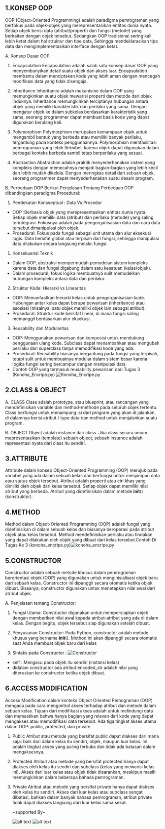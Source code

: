## 1.KONSEP OOP

OOP (Object-Oriented Programming) adalah paradigma pemrograman yang berfokus pada objek-objek yang merepresentasikan entitas dunia nyata. Setiap objek berisi data (atribut/properti) dan fungsi (metode) yang berkaitan dengan objek tersebut. Sedangkan OOP tradisional sering kali lebih ketat dalam hal struktur dan tipe data, Sehingga mendeklarasikan tipe data dan mengimplementasikan interface dengan ketat.

A. Konsep Dasar OOP

1. Encapsulation
   Encapsulation adalah salah satu konsep dasar OOP yang menyembunyikan detail suatu objek dari akses luar. Encapsulation membantu dalam menciptakan kode yang lebih aman dengan mencegah modifikasi data yang tidak disengaja.

2. Inheritance
   Inheritance adalah mekanisme dalam OOP yang memungkinkan suatu objek mewarisi properti dan metode dari objek induknya. Inheritance memungkinkan terciptanya hubungan antara objek yang memiliki karakteristik dan perilaku yang sama. Dengan mengatur objek ke dalam subkelas berdasarkan karakteristik yang sama, seorang programmer dapat membuat basis kode yang dapat digunakan berulang kali.

3. Polymorphism
   Polymorphism merupakan kemampuan objek untuk mengambil bentuk yang berbeda atau memiliki banyak perilaku, tergantung pada konteks penggunaannya. Polymorphism memfasilitasi pemrograman yang lebih fleksibel, karena objek dapat digunakan dalam berbagai konteks berbeda sambil tetap berperilaku yang sesuai.

4. Abstraction
   Abstraction adalah praktik menyederhanakan sistem yang kompleks dengan memecahnya menjadi bagian-bagian yang lebih kecil dan lebih mudah dikelola. Dengan meringkas detail dari sebuah objek, seorang programmer dapat menyederhanakan suatu desain program.

B. Perbedaan OOP
Berikut Penjelasan Tentang Perbedaan OOP dibandingkan paradigma Procedural:

1. Pendekatan Konsseptual : Data Vs Prosedur

- OOP :Berbasis objek yang merepresentasikan entitas dunia nyata. Setiap objek memiliki data (atribut) dan perilaku (metode) yang saling terintegrasi. Fokusnya adalah pada pengorganisasian data dan cara data tersebut dimanipulasi oleh objek.
- Prosedural: Fokus pada fungsi sebagai unit utama dan alur eksekusi logis. Data bersifat global atau terpisah dari fungsi, sehingga manipulasi data dilakukan secara langsung melalui fungsi.

1. Konsekuensi Teknik

- Dalam OOP, abstraksi mempermudah pemodelan sistem kompleks karena data dan fungsi digabung dalam satu kesatuan (kelas/objek).
- Dalam prosedural, fokus logika membuatnya sulit memodelkan hubungan kompleks antara data dan perilaku.

2. Struktur Kode: Hierarki vs Linearitas

- OOP: Memanfaatkan hierarki kelas untuk pengorganisasian kode. Hubungan antar kelas dapat berupa pewarisan (inheritance) atau asosiasi (misalnya, satu objek memiliki objek lain sebagai atribut).
- Prosedural: Struktur kode bersifat linear, di mana fungsi saling memanggil berdasarkan alur eksekusi.

3. Reusability dan Modularitas

- OOP: Menggunakan pewarisan dan komposisi untuk mendukung penggunaan ulang kode. Subclass dapat menambahkan atau mengubah perilaku dari superclass tanpa memodifikasi kode yang ada.
- Prosedural: Reusability biasanya bergantung pada fungsi yang terpisah, tetapi sulit untuk membuatnya modular dalam sistem besar karena logika fungsi sering bercampur dengan manipulasi data.
- Contoh OOP yang termasuk reusability pewarisan dari Tugas 3 (Konoha_Encripe.py)
  ![Konoha_Encripe.py](konoha_encripe.py1.png)

## 2.CLASS & OBJECT

A. CLASS
Class adalah prototype, atau blueprint, atau rancangan yang mendefinisikan variable dan method-methode pada seluruh objek tertentu. Class berfungsi untuk menampung isi dari program yang akan di jalankan, di dalamnya berisi atribut / type data dan method untuk menjalankan suatu program.

B. OBJECT
Object adalah instance dari class. Jika class secara umum mepresentasikan (template) sebuah object, sebuah instance adalah representasi nyata dari class itu sendiri.

## 3.ATTRIBUTE

Attribute dalam konsep Object-Oriented Programming (OOP) merujuk pada variabel yang ada dalam sebuah kelas dan berfungsi untuk menyimpan data atau status objek tersebut. Atribut adalah properti atau ciri khas yang dimiliki oleh objek dari kelas tersebut. Setiap objek dapat memiliki nilai atribut yang berbeda. Atribut yang didefinisikan dalam metode **init**() (konstruktor).

## 4.METHOD

Method dalam Object-Oriented Programming (OOP) adalah fungsi yang didefinisikan di dalam sebuah kelas dan biasanya beroperasi pada atribut objek atau kelas tersebut. Method mendefinisikan perilaku atau tindakan yang dapat dilakukan oleh objek yang dibuat dari kelas tersebut.Contoh Di Tugas Ke 3 (konoha_encripe.py)![konoha_encripe.py](konoha_encripe.py2.png)

## 5.CONSTRUCTOR

Constructor adalah sebuah metode khusus dalam pemrograman berorientasi objek (OOP) yang digunakan untuk menginisialisasi objek baru dari sebuah kelas. Constructor ini dipanggil secara otomatis ketika objek dibuat. Biasanya, constructor digunakan untuk menetapkan nilai awal dari atribut objek.

A. Penjelasan tentang Constructor:

1. Fungsi Utama:
   Constructor digunakan untuk mempersiapkan objek dengan memberikan nilai awal kepada atribut-atribut yang ada di dalam kelas. Dengan begitu, objek tersebut siap digunakan setelah dibuat.

2. Penyusunan Constructor:
   Pada Python, constructor adalah metode khusus yang bernama **init**(). Method ini akan dipanggil secara otomatis saat Anda membuat objek baru dari kelas

3. Sintaks pada Constructor :
   ![Constructor](konoha_encripe.py3.png)

- self : Mengacu pada objek itu sendiri (instansi kelas)
- didalam constructor ada atribut encoded_str adalah nilai yang diteruskan ke constructor ketika objek dibuat.

## 6.ACCESS MODIFICATION

Access Modification dalam konteks Object Oriented Pemograman (OOP) mengacu pada cara mengontrol akses terhadap atribut dan metode dalam sebuah kelas. Tujuan dari modifikasi akses adalah untuk melindungi data dan memastikan bahwa hanya bagian yang relevan dari kode yang dapat mengakses atau memodifikasi data tersebut. Ada tiga tingkat akses utama dalam OOP: public, protected, dan private.

1. Public
   Atribut atau metode yang bersifat public dapat diakses dari mana saja: baik dari dalam kelas itu sendiri, objek, maupun luar kelas.
   Ini adalah tingkat akses yang paling terbuka dan tidak ada batasan dalam mengaksesnya.
2. Protected
   Atribut atau metode yang bersifat protected hanya dapat diakses oleh kelas itu sendiri dan subclass (kelas yang mewarisi kelas ini).
   Akses dari luar kelas atau objek tidak disarankan, meskipun masih memungkinkan dalam beberapa bahasa pemrograman.
3. Private
   Atribut atau metode yang bersifat private hanya dapat diakses oleh kelas itu sendiri.
   Akses dari luar kelas atau subclass sangat dibatasi, bahkan dalam banyak bahasa pemrograman, atribut private tidak dapat diakses langsung dari luar kelas sama sekali.

   ~supported By~

   ![alt text](python-3670A0.png)
   ![alt text](Markdown-000000.png)

